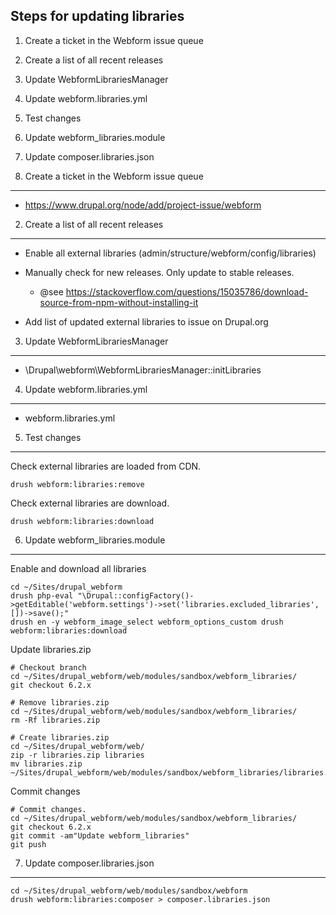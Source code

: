 Steps for updating libraries
----------------------------

  1. Create a ticket in the Webform issue queue
  2. Create a list of all recent releases
  3. Update WebformLibrariesManager
  4. Update webform.libraries.yml
  5. Test changes
  6. Update webform_libraries.module
  7. Update composer.libraries.json


1. Create a ticket in the Webform issue queue
----------------------------------------------

- https://www.drupal.org/node/add/project-issue/webform


2. Create a list of all recent releases
---------------------------------------

- Enable all external libraries (admin/structure/webform/config/libraries)

- Manually check for new releases. Only update to stable releases.
  - @see <https://stackoverflow.com/questions/15035786/download-source-from-npm-without-installing-it>

- Add list of updated external libraries to issue on Drupal.org


3. Update WebformLibrariesManager
---------------------------------

- \Drupal\webform\WebformLibrariesManager::initLibraries


4. Update webform.libraries.yml
---------------------------------

- webform.libraries.yml


5. Test changes
---------------

Check external libraries are loaded from CDN.

    drush webform:libraries:remove

Check external libraries are download.

    drush webform:libraries:download


6. Update webform_libraries.module
----------------------------------

Enable and download all libraries

    cd ~/Sites/drupal_webform
    drush php-eval "\Drupal::configFactory()->getEditable('webform.settings')->set('libraries.excluded_libraries', [])->save();"
    drush en -y webform_image_select webform_options_custom drush webform:libraries:download

Update libraries.zip

    # Checkout branch
    cd ~/Sites/drupal_webform/web/modules/sandbox/webform_libraries/
    git checkout 6.2.x

    # Remove libraries.zip
    cd ~/Sites/drupal_webform/web/modules/sandbox/webform_libraries/
    rm -Rf libraries.zip

    # Create libraries.zip
    cd ~/Sites/drupal_webform/web/
    zip -r libraries.zip libraries
    mv libraries.zip ~/Sites/drupal_webform/web/modules/sandbox/webform_libraries/libraries.zip

Commit changes

    # Commit changes.
    cd ~/Sites/drupal_webform/web/modules/sandbox/webform_libraries/
    git checkout 6.2.x
    git commit -am"Update webform_libraries"
    git push


7. Update composer.libraries.json
----------------------------------

    cd ~/Sites/drupal_webform/web/modules/sandbox/webform
    drush webform:libraries:composer > composer.libraries.json

